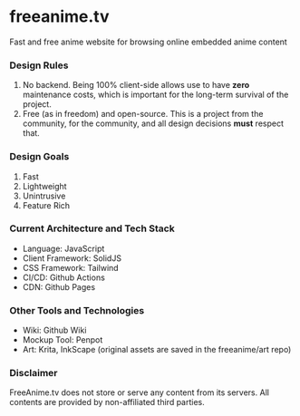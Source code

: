 # freeanime.tv
Fast and free anime website for browsing online embedded anime content

### Design Rules
1. No backend. Being 100% client-side allows use to have **zero** maintenance costs, which is important for the long-term survival of the project.
2. Free (as in freedom) and open-source. This is a project from the community, for the community, and all design decisions **must** respect that.

### Design Goals
1. Fast
2. Lightweight
3. Unintrusive
4. Feature Rich 

### Current Architecture and Tech Stack
- Language: JavaScript
- Client Framework: SolidJS
- CSS Framework: Tailwind
- CI/CD: Github Actions
- CDN: Github Pages

### Other Tools and Technologies
- Wiki: Github Wiki
- Mockup Tool: Penpot
- Art: Krita, InkScape (original assets are saved in the freeanime/art repo)

### Disclaimer
FreeAnime.tv does not store or serve any content from its servers. All contents are provided by non-affiliated third parties.
